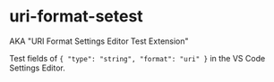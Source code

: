 # uri-format-setest

AKA "URI Format Settings Editor Test Extension"

Test fields of `{ "type": "string", "format": "uri" }` in the VS Code Settings Editor.
